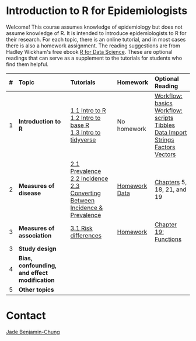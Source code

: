 # Introduction to R for Epidemiologists

Welcome! This course assumes knowledge of epidemiology but does not assume knowledge of R. It is intended to introduce epidemiologists to R for their research. For each topic, there is an online tutorial, and in most cases there is also a homework assignment. The reading suggestions are from Hadley Wickham's free ebook [R for Data Science](http://r4ds.had.co.nz/index.html). These are optional readings that can serve as a supplement to the tutorials for students who find them helpful. 

|# | Topic | Tutorials  | Homework  | Optional Reading
|--- | :--- | :---       | :---       | :---   
|1 | <b>Introduction to R</b> |[1.1 Intro to R](https://jadebc.shinyapps.io/intro-to-R/) <br /> [1.2 Intro to base R](https://www.datacamp.com/courses/free-introduction-to-r)<br /> [1.3 Intro to tidyverse](https://www.datacamp.com/courses/introduction-to-the-tidyverse) | No homework | [Workflow: basics](http://r4ds.had.co.nz/workflow-basics.html)<br /> [Workflow: scripts](http://r4ds.had.co.nz/workflow-scripts.html)<br />[Tibbles](http://r4ds.had.co.nz/tibbles.html)<br />[Data Import](http://r4ds.had.co.nz/data-import.html)<br />[Strings](http://r4ds.had.co.nz/strings.html)<br />[Factors](http://r4ds.had.co.nz/factors.html)<br />[Vectors](http://r4ds.had.co.nz/vectors.html)
|2 | <b>Measures of disease</b> |[2.1 Prevalence](https://jadebc.shinyapps.io/prevalence/) <br />[2.2 Incidence](https://jadebc.shinyapps.io/Incidence/) <br />  [2.3 Converting Between Incidence & Prevalence](https://jadebc.shinyapps.io/convert-inc-prev/)|<a href="https://github.com/jadebc-berkeley/PH250B/blob/master/homework/hw_mod.R" download>Homework</a> <br /> <a href="https://github.com/jadebc-berkeley/PH250B/blob/master/homework/hw_mod.RData" download>Data</a>| [Chapters](http://r4ds.had.co.nz/index.html) 5, 18, 21, and 19
|3 | <b>Measures of association</b> | [3.1 Risk differences](https://jadebc.shinyapps.io/Risk_difference/) | <a href="https://github.com/jadebc-berkeley/PH250B/blob/master/homework/hw_moa.R" download> Homework</a> | [Chapter 19: Functions](http://r4ds.had.co.nz/functions.html)
|3 | <b>Study design</b> |||
|4 | <b>Bias, confounding, and effect modification</b> |||
|5 | <b>Other topics</b> |||



# Contact
[Jade Benjamin-Chung](mailto:jadebc@berkeley.edu)  

<!-- ![alt text](http://bbd.berkeley.edu/uploads/5/4/3/7/54378593/published/benjamin-chung-jade_1.jpeg?1507227294 "Jade") -->
